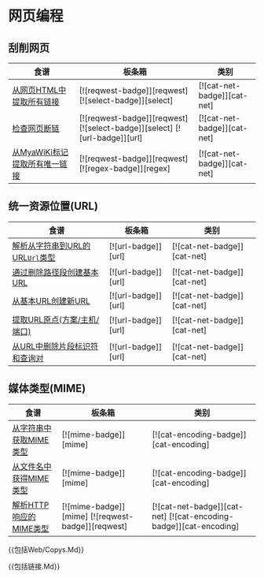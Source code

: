 
# 网页编程

## 刮削网页

| 食谱 | 板条箱 | 类别 |
| --- | --- | --- |
| [从网页HTML中提取所有链接][ex-extract-links-webpage] | [![reqwest-badge]][reqwest] [![select-badge]][select] | [![cat-net-badge]][cat-net] |
| [检查网页断链][ex-check-broken-links] | [![reqwest-badge]][reqwest] [![select-badge]][select] [![url-badge]][url] | [![cat-net-badge]][cat-net] |
| [从MyaWiKi标记提取所有唯一链接][ex-extract-mediawiki-links] | [![reqwest-badge]][reqwest] [![regex-badge]][regex] | [![cat-net-badge]][cat-net] |

## 统一资源位置(URL)

| 食谱 | 板条箱 | 类别 |
| --- | --- | --- |
| [解析从字符串到URL的URL`Url`类型][ex-url-parse] | [![url-badge]][url] | [![cat-net-badge]][cat-net] |
| [通过删除路径段创建基本URL][ex-url-base] | [![url-badge]][url] | [![cat-net-badge]][cat-net] |
| [从基本URL创建新URL][ex-url-new-from-base] | [![url-badge]][url] | [![cat-net-badge]][cat-net] |
| [提取URL原点(方案/主机/端口)][ex-url-origin] | [![url-badge]][url] | [![cat-net-badge]][cat-net] |
| [从URL中删除片段标识符和查询对][ex-url-rm-frag] | [![url-badge]][url] | [![cat-net-badge]][cat-net] |

## 媒体类型(MIME)

| 食谱 | 板条箱 | 类别 |
| --- | --- | --- |
| [从字符串中获取MIME类型][ex-mime-from-string] | [![mime-badge]][mime] | [![cat-encoding-badge]][cat-encoding] |
| [从文件名中获得MIME类型][ex-mime-from-filename] | [![mime-badge]][mime] | [![cat-encoding-badge]][cat-encoding] |
| [解析HTTP响应的MIME类型][ex-http-response-mime-type] | [![mime-badge]][mime] [![reqwest-badge]][reqwest] | [![cat-net-badge]][cat-net] [![cat-encoding-badge]][cat-encoding] |

{{包括Web/Copys.Md}}

[ex-extract-links-webpage]: web/scraping.html#extract-all-links-from-a-webpage-html

[ex-check-broken-links]: web/scraping.html#check-a-webpage-for-broken-links

[ex-extract-mediawiki-links]: web/scraping.html#extract-all-unique-links-from-a-mediawiki-markup

[ex-url-parse]: web/url.html#parse-a-url-from-a-string-to-a-url-type

[ex-url-base]: web/url.html#create-a-base-url-by-removing-path-segments

[ex-url-new-from-base]: web/url.html#create-new-urls-from-a-base-url

[ex-url-origin]: web/url.html#extract-the-url-origin-scheme--host--port

[ex-url-rm-frag]: web/url.html#remove-fragment-identifiers-and-query-pairs-from-a-url

[ex-mime-from-string]: web/mime.html#get-mime-type-from-string

[ex-mime-from-filename]: web/mime.html#get-mime-type-from-filename

[ex-http-response-mime-type]: web/mime.html#parse-the-mime-type-of-a-http-response

{{包括链接.Md}}
